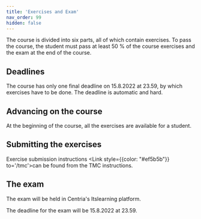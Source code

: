 ```yaml
---
title: 'Exercises and Exam'
nav_order: 99
hidden: false
---
```


The course is divided into six parts, all of which contain exercises. To pass the course, the student must pass at least 50 % of the course exercises and the exam at the end of the course.

## Deadlines

The course has only one final deadline on 15.8.2022 at 23.59, by which exercises have to be done. The deadline is automatic and hard.

## Advancing on the course

At the beginning of the course, all the exercises are available for a student.

## Submitting the exercises

Exercise submission instructions <Link style={{color: "#ef5b5b"}} to='/tmc'>can be found from the TMC instructions.</Link> 

## The exam

The exam will be held in Centria's Itslearning platform.

The deadline for the exam will be 15.8.2022 at 23.59.
